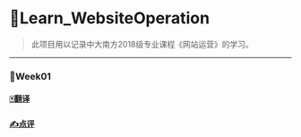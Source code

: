 # 📝Learn_WebsiteOperation
> 此项目用以记录中大南方2018级专业课程《网站运营》的学习。

---

### 📅Week01

#### [🀄️翻译](https://github.com/Autumnhui/Learn_WebsiteOperation/blob/master/week_01.md)
#### [✍️点评](https://github.com/Autumnhui/Learn_WebsiteOperation/blob/master/week_01-page.md)


